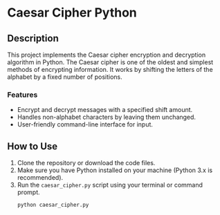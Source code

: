 # Caesar Cipher Python

## Description

This project implements the Caesar cipher encryption and decryption algorithm in Python. The Caesar cipher is one of the oldest and simplest methods of encrypting information. It works by shifting the letters of the alphabet by a fixed number of positions.

### Features

- Encrypt and decrypt messages with a specified shift amount.
- Handles non-alphabet characters by leaving them unchanged.
- User-friendly command-line interface for input.

## How to Use

1. Clone the repository or download the code files.
2. Make sure you have Python installed on your machine (Python 3.x is recommended).
3. Run the `caesar_cipher.py` script using your terminal or command prompt.
   ```bash
   python caesar_cipher.py
